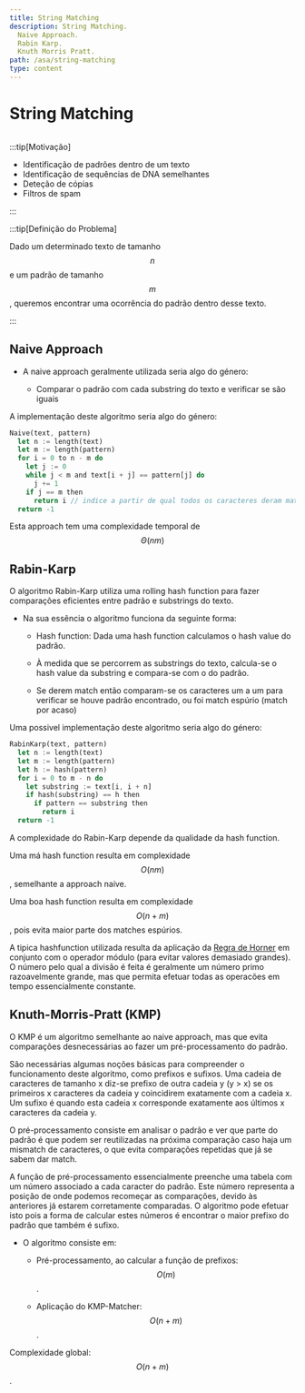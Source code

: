 ```yaml
---
title: String Matching
description: String Matching.
  Naive Approach.
  Rabin Karp.
  Knuth Morris Pratt.
path: /asa/string-matching
type: content
---
```


# String Matching

```toc

```

:::tip[Motivação]

- Identificação de padrões dentro de um texto
- Identificação de sequências de DNA semelhantes
- Deteção de cópias
- Filtros de spam

:::

:::tip[Definição do Problema]

Dado um determinado texto de tamanho $$n$$ e um padrão de tamanho $$m$$, queremos encontrar uma ocorrência do padrão dentro desse texto.

:::

## Naive Approach

- A naive approach geralmente utilizada seria algo do género:

  - Comparar o padrão com cada substring do texto e verificar se são iguais

A implementação deste algoritmo seria algo do género:

```rust
Naive(text, pattern)
  let n := length(text)
  let m := length(pattern)
  for i = 0 to n - m do
    let j := 0
    while j < m and text[i + j] == pattern[j] do
      j += 1
    if j == m then
      return i // indice a partir de qual todos os caracteres deram match
  return -1
```

Esta approach tem uma complexidade temporal de $$\Theta(nm)$$

## Rabin-Karp

O algoritmo Rabin-Karp utiliza uma rolling hash function para fazer comparações eficientes entre padrão e substrings do texto.

- Na sua essência o algoritmo funciona da seguinte forma:

  - Hash function: Dada uma hash function calculamos o hash value do padrão.

  - À medida que se percorrem as substrings do texto, calcula-se o hash value da substring e compara-se com o do padrão.

  - Se derem match então comparam-se os caracteres um a um para verificar se houve padrão encontrado, ou foi match espúrio (match por acaso)

Uma possivel implementação deste algoritmo seria algo do género:

```rust
RabinKarp(text, pattern)
  let n := length(text)
  let m := length(pattern)
  let h := hash(pattern)
  for i = 0 to m - n do
    let substring := text[i, i + n]
    if hash(substring) == h then
      if pattern == substring then
        return i
  return -1
```

A complexidade do Rabin-Karp depende da qualidade da hash function.

Uma má hash function resulta em complexidade $$O(nm)$$, semelhante a approach naive.

Uma boa hash function resulta em complexidade $$O(n + m)$$, pois evita maior parte dos matches espúrios.

A tipica hashfunction utilizada resulta da aplicação da [Regra de Horner](https://en.wikipedia.org/wiki/Horner%27s_method) em conjunto com o operador módulo (para evitar valores demasiado grandes). O número pelo qual a divisão é feita é geralmente um número primo razoavelmente grande, mas que permita efetuar todas as operacões em tempo essencialmente constante.

## Knuth-Morris-Pratt (KMP)

O KMP é um algoritmo semelhante ao naive approach, mas que evita comparações desnecessárias ao fazer um pré-processamento do padrão.

São necessárias algumas noções básicas para compreender o funcionamento deste algoritmo, como prefixos e sufixos.
Uma cadeia de caracteres de tamanho x diz-se prefixo de outra cadeia y (y > x) se os primeiros x caracteres da cadeia y coincidirem exatamente com a cadeia x.
Um sufixo é quando esta cadeia x corresponde exatamente aos últimos x caracteres da cadeia y.

O pré-processamento consiste em analisar o padrão e ver que parte do padrão é que podem ser reutilizadas na próxima comparação caso haja um mismatch de caracteres, o que evita comparações repetidas que já se sabem dar match.

A função de pré-processamento essencialmente preenche uma tabela com um número associado a cada caracter do padrão. Este número representa a posição de onde podemos recomeçar as comparações, devido às anteriores já estarem corretamente comparadas.
O algoritmo pode efetuar isto pois a forma de calcular estes números é encontrar o maior prefixo do padrão que também é sufixo.

- O algoritmo consiste em:

  - Pré-processamento, ao calcular a função de prefixos: $$O(m)$$.

  - Aplicação do KMP-Matcher: $$O(n + m)$$.

Complexidade global: $$O(n + m)$$.

